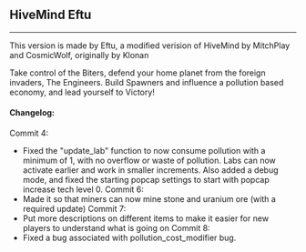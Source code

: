 ## HiveMind Eftu
--------------------------------------
This version is made by Eftu, a modified verision of HiveMind by MitchPlay and CosmicWolf, originally by Klonan

Take control of the Biters, defend your home planet from the foreign invaders, The Engineers. Build Spawners and influence a pollution based economy, and lead yourself to Victory!

#### Changelog:
Commit 4:
- Fixed the "update_lab" function to now consume pollution with a minimum of 1, with no overflow or waste of pollution. Labs can now activate earlier and work in smaller increments. Also added a debug mode, and fixed the starting popcap settings to start with popcap increase tech level 0.
Commit 6:
- Made it so that miners can now mine stone and uranium ore (with a required update)
Commit 7:
- Put more descriptions on different items to make it easier for new players to understand what is going on
Commit 8:
- Fixed a bug associated with pollution_cost_modifier bug.